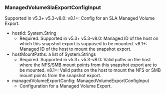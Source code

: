### ManagedVolumeSlaExportConfigInput
Supported in v5.3+
  v5.3-v8.0: 
  v8.1+: Config for an SLA Managed Volume Export.

- hostId: System.String
  - Required. Supported in v5.3+
      v5.3-v8.0: Managed ID of the host on which this snapshot export is supposed to be mounted.
      v8.1+: Managed ID of the host to mount the snapshot export.
- hostMountPaths: a list of System.Strings
  - Required. Supported in v5.3+
      v5.3-v8.0: Valid paths on the host where the NFS/SMB mount points from this snapshot export are to be mounted.
      v8.1+: Valid paths on the host to mount the NFS or SMB mount points from the snapshot export.
- managedVolumeExportConfig: ManagedVolumeExportConfigInput
  - Configuration for a Managed Volume Export.
